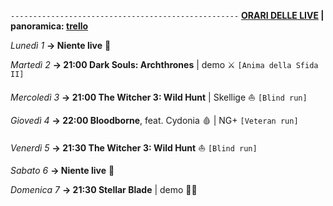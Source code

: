 <code>---------------------------------------------------</code>
<b><u>ORARI DELLE LIVE</u> | panoramica: <a href="https://trello.com/b/iKwdSGf3/sabaku">trello</a></b>

<i>Lunedì 1</i>
<b>→ Niente live</b> 🍵

<i>Martedì 2</i>
<b>→ 21:00 Dark Souls: Archthrones</b> | demo ⚔️ <code>[Anima della Sfida II]</code> 

<i>Mercoledì 3</i>
<b>→ 21:00 The Witcher 3: Wild Hunt</b> | Skellige ⛵️ <code>[Blind run]</code>

<i>Giovedì 4</i>
<b>→ 22:00 Bloodborne</b>, feat. Cydonia 🩸 | NG+ <code>[Veteran run]</code>

<i>Venerdì 5</i>
<b>→ 21:30 The Witcher 3: Wild Hunt</b> ⛵️ <code>[Blind run]</code>

<i>Sabato 6</i>
<b>→ Niente live</b> 🍵

<i>Domenica 7</i>
<b>→ 21:30 Stellar Blade</b> | demo 🌟🍑
